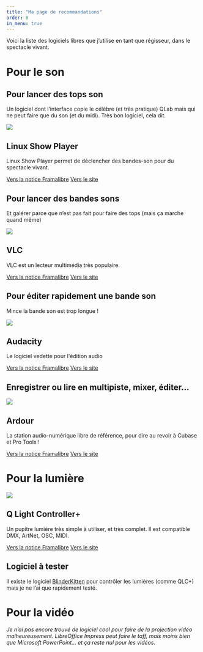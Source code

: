 ```yaml
---
title: "Ma page de recommandations"
order: 0
in_menu: true
---
```

Voici la liste des logiciels libres que j’utilise en tant que régisseur, dans le spectacle vivant.

# Pour le son
## Pour lancer des tops son
Un logiciel dont l’interface copie le célèbre (et très pratique) QLab mais qui ne peut faire que du son (et du midi). Très bon logiciel, cela dit.

  <article class="framalibre-notice">
    <div>
      <img src="https://framalibre.org/images/logo/Linux%20Show%20Player.png">
    </div>
    <div>
      <h2>Linux Show Player</h2>
      <p>Linux Show Player permet de déclencher des bandes-son pour du spectacle vivant.</p>
      <div>
        <a href="https://framalibre.org/notices/linux-show-player.html">Vers la notice Framalibre</a>
        <a href="https://linux-show-player.org/">Vers le site</a>
      </div>
    </div>
  </article>

## Pour lancer des bandes sons
Et galérer parce que n’est pas fait pour faire des tops (mais ça marche quand même)

  <article class="framalibre-notice">
    <div>
      <img src="https://framalibre.org/images/logo/VLC.png">
    </div>
    <div>
      <h2>VLC</h2>
      <p>VLC est un lecteur multimédia très populaire.</p>
      <div>
        <a href="https://framalibre.org/notices/vlc.html">Vers la notice Framalibre</a>
        <a href="https://www.videolan.org/vlc/">Vers le site</a>
      </div>
    </div>
  </article>

## Pour éditer rapidement une bande son
Mince la bande son est trop longue !

  <article class="framalibre-notice">
    <div>
      <img src="https://framalibre.org/images/logo/Audacity.png">
    </div>
    <div>
      <h2>Audacity</h2>
      <p>Le logiciel vedette pour l'édition audio</p>
      <div>
        <a href="https://framalibre.org/notices/audacity.html">Vers la notice Framalibre</a>
        <a href="https://www.audacityteam.org">Vers le site</a>
      </div>
    </div>
  </article>

## Enregistrer ou lire en multipiste, mixer, éditer…

  <article class="framalibre-notice">
    <div>
      <img src="https://framalibre.org/images/logo/Ardour.png">
    </div>
    <div>
      <h2>Ardour</h2>
      <p>La station audio-numérique libre de référence, pour dire au revoir à Cubase et Pro Tools !</p>
      <div>
        <a href="https://framalibre.org/notices/ardour.html">Vers la notice Framalibre</a>
        <a href="https://ardour.org/">Vers le site</a>
      </div>
    </div>
  </article>

# Pour la lumière

  <article class="framalibre-notice">
    <div>
      <img src="https://framalibre.org/images/logo/Q%20Light%20Controller+.png">
    </div>
    <div>
      <h2>Q Light Controller+</h2>
      <p>Un pupitre lumière très simple à utiliser, et très complet. Il est compatible DMX, ArtNet, OSC, MIDI.</p>
      <div>
        <a href="https://framalibre.org/notices/q-light-controller.html">Vers la notice Framalibre</a>
        <a href="https://www.qlcplus.org/">Vers le site</a>
      </div>
    </div>
  </article>

## Logiciel à tester
Il existe le logiciel [BlinderKitten](http://blinderkitten.lighting/) pour contrôler les lumières (comme QLC+) mais je ne l’ai que rapidement testé.


# Pour la vidéo
*Je n’ai pas encore trouvé de logiciel cool pour faire de la projection vidéo malheureusement. LibreOffice Impress peut faire le taff, mais moins bien que Microsoft PowerPoint… et ça reste nul pour les vidéos.* 